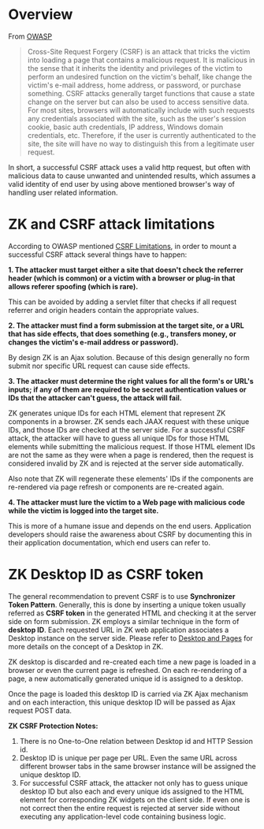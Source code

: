 # Overview

From
[OWASP](https://www.owasp.org/index.php/Cross-Site_Request_Forgery_(CSRF))

> Cross-Site Request Forgery (CSRF) is an attack that tricks the victim
> into loading a page that contains a malicious request. It is malicious
> in the sense that it inherits the identity and privileges of the
> victim to perform an undesired function on the victim's behalf, like
> change the victim's e-mail address, home address, or password, or
> purchase something. CSRF attacks generally target functions that cause
> a state change on the server but can also be used to access sensitive
> data. For most sites, browsers will automatically include with such
> requests any credentials associated with the site, such as the user's
> session cookie, basic auth credentials, IP address, Windows domain
> credentials, etc. Therefore, if the user is currently authenticated to
> the site, the site will have no way to distinguish this from a
> legitimate user request.

In short, a successful CSRF attack uses a valid http request, but often
with malicious data to cause unwanted and unintended results, which
assumes a valid identity of end user by using above mentioned browser's
way of handling user related information.

# ZK and CSRF attack limitations

According to OWASP mentioned [CSRF Limitations](https://en.wikipedia.org/wiki/Cross-site_request_forgery#Limitations),
in order to mount a successful CSRF attack several things have to
happen:

**1. The attacker must target either a site that doesn't check the
referrer header (which is common) or a victim with a browser or plug-in
that allows referer spoofing (which is rare).**

This can be avoided by adding a servlet filter that checks if all
request referrer and origin headers contain the appropriate values.

**2. The attacker must find a form submission at the target site, or a
URL that has side effects, that does something (e.g., transfers money,
or changes the victim's e-mail address or password).**

By design ZK is an Ajax solution. Because of this design generally no
form submit nor specific URL request can cause side effects.

**3. The attacker must determine the right values for all the form's or
URL's inputs; if any of them are required to be secret authentication
values or IDs that the attacker can't guess, the attack will fail.**

ZK generates unique IDs for each HTML element that represent ZK
components in a browser. ZK sends each JAAX request with these unique
IDs, and those IDs are checked at the server side. For a successful CSRF
attack, the attacker will have to guess all unique IDs for those HTML
elements while submitting the malicious request. If those HTML element
IDs are not the same as they were when a page is rendered, then the
request is considered invalid by ZK and is rejected at the server side
automatically.

Also note that ZK will regenerate these elements' IDs if the components
are re-rendered via page refresh or components are re-created again.

**4. The attacker must lure the victim to a Web page with malicious code
while the victim is logged into the target site.**

This is more of a humane issue and depends on the end users. Application
developers should raise the awareness about CSRF by documenting this in
their application documentation, which end users can refer to.

# ZK Desktop ID as CSRF token

The general recommendation to prevent CSRF is to use **Synchronizer
Token Pattern**. Generally, this is done by inserting a unique token
usually referred as **CSRF token** in the generated HTML and checking it
at the server side on form submission. ZK employs a similar technique in
the form of **desktop ID**. Each requested URL in ZK web application
associates a Desktop instance on the server side. Please refer to [ Desktop and Pages](ZK_Developer's_Guide/Fundamental_ZK/Basic_Concepts/Page_and_Desktop)
for more details on the concept of a Desktop in ZK.

ZK desktop is discarded and re-created each time a new page is loaded in
a browser or even the current page is refreshed. On each re-rendering of
a page, a new automatically generated unique id is assigned to a
desktop.

Once the page is loaded this desktop ID is carried via ZK Ajax mechanism
and on each interaction, this unique desktop ID will be passed as Ajax
request POST data.

**ZK CSRF Protection Notes:**

1.  There is no One-to-One relation between Desktop id and HTTP Session
    id.
2.  Desktop ID is unique per page per URL. Even the same URL across
    different browser tabs in the same browser instance will be assigned
    the unique desktop ID.
3.  For successful CSRF attack, the attacker not only has to guess
    unique desktop ID but also each and every unique ids assigned to the
    HTML element for corresponding ZK widgets on the client side. If
    even one is not correct then the entire request is rejected at
    server side without executing any application-level code containing
    business logic.
